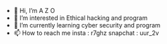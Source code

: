 - 👋 Hi, I’m A Z O 
- 👀 I’m interested in Ethical hacking and program
- 🌱 I’m currently learning cyber security and program
- 📫 How to reach me insta : r7ghz snapchat : uur_2v 

